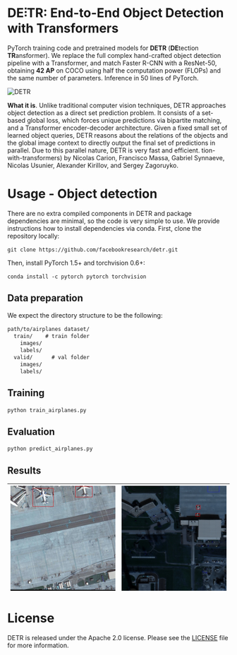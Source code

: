 **DE⫶TR**: End-to-End Object Detection with Transformers
========
PyTorch training code and pretrained models for **DETR** (**DE**tection **TR**ansformer).
We replace the full complex hand-crafted object detection pipeline with a Transformer, and match Faster R-CNN with a ResNet-50, obtaining **42 AP** on COCO using half the computation power (FLOPs) and the same number of parameters. Inference in 50 lines of PyTorch.

![DETR](.github/DETR.png)

**What it is**. Unlike traditional computer vision techniques, DETR approaches object detection as a direct set prediction problem. It consists of a set-based global loss, which forces unique predictions via bipartite matching, and a Transformer encoder-decoder architecture. 
Given a fixed small set of learned object queries, DETR reasons about the relations of the objects and the global image context to directly output the final set of predictions in parallel. Due to this parallel nature, DETR is very fast and efficient.
tion-with-transformers) by Nicolas Carion, Francisco Massa, Gabriel Synnaeve, Nicolas Usunier, Alexander Kirillov, and Sergey Zagoruyko.

# Usage - Object detection
There are no extra compiled components in DETR and package dependencies are minimal,
so the code is very simple to use. We provide instructions how to install dependencies via conda.
First, clone the repository locally:
```
git clone https://github.com/facebookresearch/detr.git
```
Then, install PyTorch 1.5+ and torchvision 0.6+:
```
conda install -c pytorch pytorch torchvision
```
## Data preparation
We expect the directory structure to be the following:
```
path/to/airplanes dataset/
  train/    # train folder
    images/
    labels/
  valid/      # val folder
    images/
    labels/
```

## Training
```
python train_airplanes.py 
```
## Evaluation
```
python predict_airplanes.py
```
## Results

![](images/img0.jpg) | ![](images/img1.jpg) 
:-------------------------:|:-------------------------:|
# License
DETR is released under the Apache 2.0 license. Please see the [LICENSE](LICENSE) file for more information.

